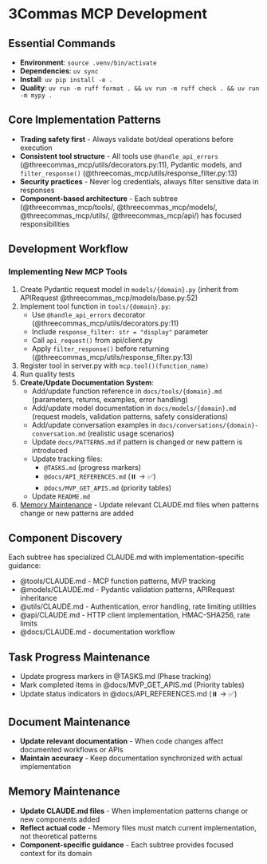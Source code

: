 # 3Commas MCP Development

## Essential Commands
- **Environment**: `source .venv/bin/activate`
- **Dependencies**: `uv sync`
- **Install**: `uv pip install -e .`
- **Quality**: `uv run -m ruff format . && uv run -m ruff check . && uv run -m mypy .`

## Core Implementation Patterns
- **Trading safety first** - Always validate bot/deal operations before execution
- **Consistent tool structure** - All tools use `@handle_api_errors` (@threecommas_mcp/utils/decorators.py:11), Pydantic models, and `filter_response()` (@threecomas_mcp/utils/response_filter.py:13)
- **Security practices** - Never log credentials, always filter sensitive data in responses
- **Component-based architecture** - Each subtree (@threecommas_mcp/tools/, @threecommas_mcp/models/, @threecommas_mcp/utils/, @threecommas_mcp/api/) has focused responsibilities

## Development Workflow
### Implementing New MCP Tools
1. Create Pydantic request model in `models/{domain}.py` (inherit from APIRequest @threecommas_mcp/models/base.py:52)
2. Implement tool function in `tools/{domain}.py`:
   - Use `@handle_api_errors` decorator (@threecommas_mcp/utils/decorators.py:11)
   - Include `response_filter: str = "display"` parameter
   - Call `api_request()` from api/client.py
   - Apply `filter_response()` before returning (@threecommas_mcp/utils/response_filter.py:13)
3. Register tool in server.py with `mcp.tool()(function_name)`
4. Run quality tests
5. **Create/Update Documentation System**:
   - Add/update function reference in `docs/tools/{domain}.md` (parameters, returns, examples, error handling)
   - Add/update model documentation in `docs/models/{domain}.md` (request models, validation patterns, safety considerations)
   - Add/update conversation examples in `docs/conversations/{domain}-conversation.md` (realistic usage scenarios)
   - Update `docs/PATTERNS.md` if pattern is changed or new pattern is introduced
   - Update tracking files:
     - `@TASKS.md` (progress markers)
     - `@docs/API_REFERENCES.md` (⏸️ → ✅)
     - `@docs/MVP_GET_APIS.md` (priority tables)
   - Update `README.md`
6. [Memory Maintenance](#memory-maintenance) - Update relevant CLAUDE.md files when patterns change or new patterns are added

## Component Discovery
Each subtree has specialized CLAUDE.md with implementation-specific guidance:
- @tools/CLAUDE.md - MCP function patterns, MVP tracking
- @models/CLAUDE.md - Pydantic validation patterns, APIRequest inheritance
- @utils/CLAUDE.md - Authentication, error handling, rate limiting utilities  
- @api/CLAUDE.md - HTTP client implementation, HMAC-SHA256, rate limits
- @docs/CLAUDE.md - documentation workflow

## Task Progress Maintenance
- Update progress markers in @TASKS.md (Phase tracking)
- Mark completed items in @docs/MVP_GET_APIS.md (Priority tables)
- Update status indicators in @docs/API_REFERENCES.md (⏸️ → ✅)

## Document Maintenance
- **Update relevant documentation** - When code changes affect documented workflows or APIs
- **Maintain accuracy** - Keep documentation synchronized with actual implementation

## Memory Maintenance
- **Update CLAUDE.md files** - When implementation patterns change or new components added
- **Reflect actual code** - Memory files must match current implementation, not theoretical patterns  
- **Component-specific guidance** - Each subtree provides focused context for its domain